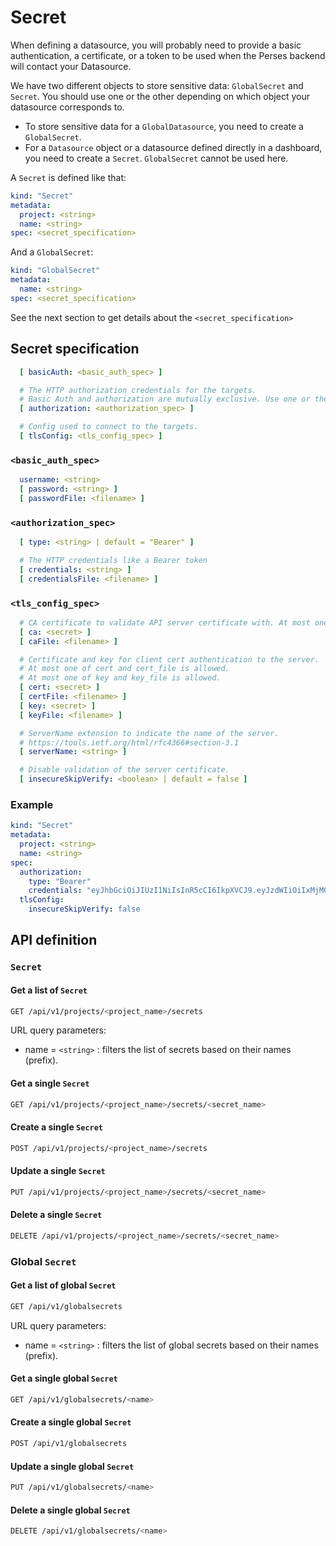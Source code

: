 # Secret

When defining a datasource, you will probably need to provide a basic authentication, a certificate, or a token to be
used when the Perses backend will contact your Datasource.

We have two different objects to store sensitive data: `GlobalSecret` and `Secret`.
You should use one or the other depending on which object your datasource corresponds to.

- To store sensitive data for a `GlobalDatasource`, you need to create a `GlobalSecret`.
- For a `Datasource` object or a datasource defined directly in a dashboard, you need to create a `Secret`. `GlobalSecret` cannot be used here.

A `Secret` is defined like that:

```yaml
kind: "Secret"
metadata:
  project: <string>
  name: <string>
spec: <secret_specification>
```

And a `GlobalSecret`:

```yaml
kind: "GlobalSecret"
metadata:
  name: <string>
spec: <secret_specification>
```

See the next section to get details about the `<secret_specification>`

## Secret specification

```yaml
  [ basicAuth: <basic_auth_spec> ]

  # The HTTP authorization credentials for the targets.
  # Basic Auth and authorization are mutually exclusive. Use one or the other not both at the same time.
  [ authorization: <authorization_spec> ]

  # Config used to connect to the targets.
  [ tlsConfig: <tls_config_spec> ]
```

### `<basic_auth_spec>`

```yaml
  username: <string>
  [ password: <string> ]
  [ passwordFile: <filename> ]
```

### `<authorization_spec>`

```yaml
  [ type: <string> | default = "Bearer" ]

  # The HTTP credentials like a Bearer token
  [ credentials: <string> ]
  [ credentialsFile: <filename> ]
```

### `<tls_config_spec>`

```yaml
  # CA certificate to validate API server certificate with. At most one of ca and ca_file is allowed.
  [ ca: <secret> ]
  [ caFile: <filename> ]

  # Certificate and key for client cert authentication to the server.
  # At most one of cert and cert_file is allowed.
  # At most one of key and key_file is allowed.
  [ cert: <secret> ]
  [ certFile: <filename> ]
  [ key: <secret> ]
  [ keyFile: <filename> ]

  # ServerName extension to indicate the name of the server.
  # https://tools.ietf.org/html/rfc4366#section-3.1
  [ serverName: <string> ]

  # Disable validation of the server certificate.
  [ insecureSkipVerify: <boolean> | default = false ]
```

### Example

```yaml
kind: "Secret"
metadata:
  project: <string>
  name: <string>
spec:
  authorization:
    type: "Bearer"
    credentials: "eyJhbGciOiJIUzI1NiIsInR5cCI6IkpXVCJ9.eyJzdWIiOiIxMjM0NTY3ODkwIiwibmFtZSI6IkpvaG4gRG9lIiwiaWF0IjoxNTE2MjM5MDIyfQ.SflKxwRJSMeKKF2QT4fwpMeJf36POk6yJV_adQssw5c"
  tlsConfig:
    insecureSkipVerify: false
```

## API definition

### `Secret`

#### Get a list of `Secret`

```bash
GET /api/v1/projects/<project_name>/secrets
```

URL query parameters:

- name = `<string>` : filters the list of secrets based on their names (prefix).

#### Get a single `Secret`

```bash
GET /api/v1/projects/<project_name>/secrets/<secret_name>
```

#### Create a single `Secret`

```bash
POST /api/v1/projects/<project_name>/secrets
```

#### Update a single `Secret`

```bash
PUT /api/v1/projects/<project_name>/secrets/<secret_name>
```

#### Delete a single `Secret`

```bash
DELETE /api/v1/projects/<project_name>/secrets/<secret_name>
```

### Global `Secret`

#### Get a list of global `Secret`

```bash
GET /api/v1/globalsecrets
```

URL query parameters:

- name = `<string>` : filters the list of global secrets based on their names (prefix).

#### Get a single global `Secret`

```bash
GET /api/v1/globalsecrets/<name>
```

#### Create a single global `Secret`

```bash
POST /api/v1/globalsecrets
```

#### Update a single global `Secret`

```bash
PUT /api/v1/globalsecrets/<name>
```

#### Delete a single global `Secret`

```bash
DELETE /api/v1/globalsecrets/<name>
```
